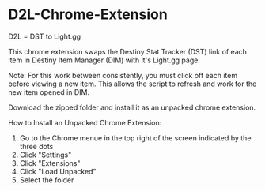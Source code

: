 # D2L-Chrome-Extension
D2L = DST to Light.gg

This chrome extension swaps the Destiny Stat Tracker (DST) link of each item in Destiny Item Manager (DIM) with it's Light.gg page. 

Note: For this work between consistently, you must click off each item before viewing a new item. This allows the script to refresh and work for the new item opened in DIM.

Download the zipped folder and install it as an unpacked chrome extension.

How to Install an Unpacked Chrome Extension:
1) Go to the Chrome menue in the top right of the screen indicated by the three dots
2) Click "Settings"
3) Click "Extensions"
4) Click "Load Unpacked"
5) Select the folder
